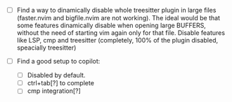 - [ ] Find a way to dinamically disable whole treesitter plugin in large files (faster.nvim and bigfile.nvim are not working). The ideal would be that some features dinamically disable when opening large BUFFERS, without the need of starting vim again only for that file. Disable features like LSP, cmp and treesitter (completely, 100% of the plugin disabled, speacially treesitter)

- [ ] Find a good setup to copilot:
    - [ ] Disabled by default.
    - [ ] ctrl+tab[?] to complete
    - [ ] cmp integration[?]
